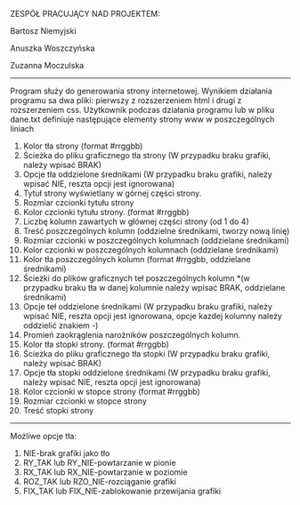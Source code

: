 ZESPÓŁ PRACUJĄCY NAD PROJEKTEM:

Bartosz Niemyjski

Anuszka Woszczyńska

Zuzanna Moczulska

----------------------------------------------------------------------------------------------------------------------------------------------------------------------------------------------------------------------------------------------------------------------------------------------------------------------------------------------------------------------------
Program służy do generowania strony internetowej.
Wynikiem działania programu sa dwa pliki: pierwszy z rozszerzeniem html i drugi z rozszerzeniem css.
Użytkownik podczas działania programu lub w pliku dane.txt definiuje następujące elementy strony www w poszczególnych liniach

1. Kolor tła strony (format #rrggbb)
2. Ścieżka do pliku graficznego tła strony (W przypadku braku grafiki, należy wpisać BRAK)
3. Opcje tła oddzielone średnikami (W przypadku braku grafiki, należy wpisać NIE, reszta opcji jest ignorowana)
4. Tytuł strony wyświetlany w górnej części strony.
5. Rozmiar czcionki tytułu strony
6. Kolor czcionki tytułu strony. (format #rrggbb)
7. Liczbę kolumn zawartych w głównej części strony (od 1 do 4)
8. Treść poszczególnych kolumn (oddzielne średnikami, tworzy nową linię)
9. Rozmiar czcionki w poszczególnych kolumnach (oddzielane średnikami)
10. Kolor czcionki w poszczególnych kolumnach (oddzielane średnikami)
11. Kolor tła poszczególnych kolumn (format #rrggbb, oddzielane średnikami)
12. Ścieżki do plików graficznych teł poszczególnych kolumn *(w przypadku braku tła w danej kolumnie należy wpisać BRAK, oddzielane średnikami)
13. Opcje teł oddzielone średnikami (W przypadku braku grafiki, należy wpisać NIE, reszta opcji jest ignorowana, opcje kazdej kolumny należy oddzielić znakiem -)
14. Promień zaokrąglenia narożników poszczególnych kolumn.
15. Kolor tła stopki strony. (format #rrggbb)
16. Ścieżka do pliku graficznego tła stopki (W przypadku braku grafiki, należy wpisać BRAK)
17. Opcje tła stopki oddzielone średnikami (W przypadku braku grafiki, należy wpisać NIE, reszta opcji jest ignorowana)
18. Kolor czcionki w stopce strony (format #rrggbb)
19. Rozmiar czcionki w stopce strony
20. Treść stopki strony
----------------------------------------------------------------------------------------------------------------------------------------------------------------------------------------------------------------------------------------------------------------------------------------------------------------------------
Możliwe opcje tła:
1. NIE-brak grafiki jako tło
2. RY_TAK lub RY_NIE-powtarzanie w pionie
3. RX_TAK lub RX_NIE-powtarzanie w poziomie
4. ROZ_TAK lub RZO_NIE-rozciąganie grafiki
5. FIX_TAK lub FIX_NIE-zablokowanie przewijania grafiki

